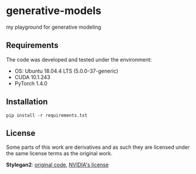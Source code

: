 # generative-models

my playground for generative modeling

## Requirements
The code was developed and tested under the environment:
* OS: Ubuntu 18.04.4 LTS (5.0.0-37-generic)
* CUDA 10.1.243
* PyTorch 1.4.0

## Installation
```shell script
pip install -r requirements.txt
```

## License
Some parts of this work are derivatives and as such they are licensed under the same license terms as the original work. 

**Stylegan2**: [original code](https://github.com/NVlabs/stylegan2), [NVIDIA's license](https://github.com/NVlabs/stylegan2/blob/master/LICENSE.txt)

